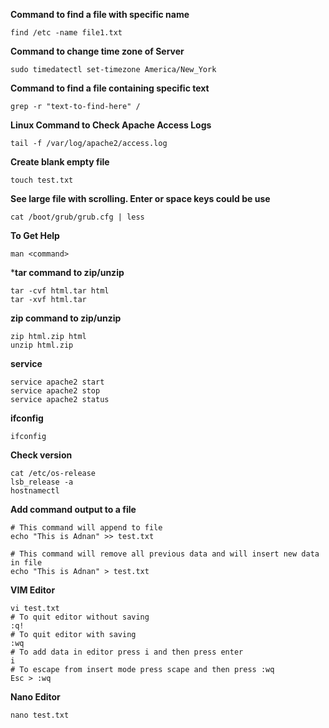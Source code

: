 **Command to find a file with specific name**
```
find /etc -name file1.txt
```

**Command to change time zone of Server**
```
sudo timedatectl set-timezone America/New_York
```
**Command to find a file containing specific text**
```
grep -r "text-to-find-here" /
```
**Linux Command to Check Apache Access Logs**
```
tail -f /var/log/apache2/access.log
```
**Create blank empty file**
```
touch test.txt
```
**See large file with scrolling. Enter or space keys could be use**
```
cat /boot/grub/grub.cfg | less
```
**To Get Help**
```
man <command>
```
***tar command to zip/unzip**
```
tar -cvf html.tar html
tar -xvf html.tar
```
**zip command to zip/unzip**
```
zip html.zip html
unzip html.zip
```
**service**
```
service apache2 start
service apache2 stop
service apache2 status
```
**ifconfig**
```
ifconfig
```
**Check version**
```
cat /etc/os-release
lsb_release -a
hostnamectl
```
**Add command output to a file**
```
# This command will append to file
echo "This is Adnan" >> test.txt

# This command will remove all previous data and will insert new data in file
echo "This is Adnan" > test.txt
```
**VIM Editor**
```
vi test.txt
# To quit editor without saving
:q!
# To quit editor with saving
:wq
# To add data in editor press i and then press enter
i
# To escape from insert mode press scape and then press :wq
Esc > :wq
```
**Nano Editor**
```
nano test.txt
```
